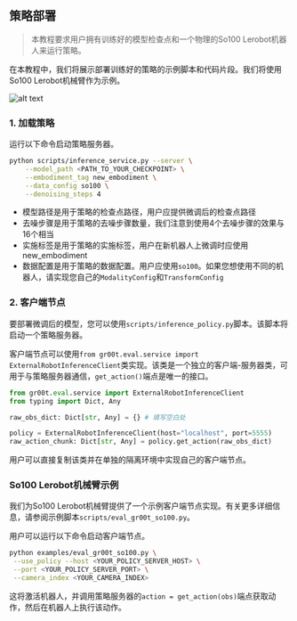 ## 策略部署

> 本教程要求用户拥有训练好的模型检查点和一个物理的So100 Lerobot机器人来运行策略。

在本教程中，我们将展示部署训练好的策略的示例脚本和代码片段。我们将使用So100 Lerobot机械臂作为示例。

![alt text](../media/so100_eval_demo.gif)

### 1. 加载策略

运行以下命令启动策略服务器。

```bash
python scripts/inference_service.py --server \
    --model_path <PATH_TO_YOUR_CHECKPOINT> \
    --embodiment_tag new_embodiment \
    --data_config so100 \
    --denoising_steps 4
```

 - 模型路径是用于策略的检查点路径，用户应提供微调后的检查点路径
 - 去噪步骤是用于策略的去噪步骤数量，我们注意到使用4个去噪步骤的效果与16个相当
 - 实施标签是用于策略的实施标签，用户在新机器人上微调时应使用new_embodiment
 - 数据配置是用于策略的数据配置。用户应使用`so100`。如果您想使用不同的机器人，请实现您自己的`ModalityConfig`和`TransformConfig`

### 2. 客户端节点

要部署微调后的模型，您可以使用`scripts/inference_policy.py`脚本。该脚本将启动一个策略服务器。

客户端节点可以使用`from gr00t.eval.service import ExternalRobotInferenceClient`类实现。该类是一个独立的客户端-服务器类，可用于与策略服务器通信，`get_action()`端点是唯一的接口。

```python
from gr00t.eval.service import ExternalRobotInferenceClient
from typing import Dict, Any

raw_obs_dict: Dict[str, Any] = {} # 填写空白处

policy = ExternalRobotInferenceClient(host="localhost", port=5555)
raw_action_chunk: Dict[str, Any] = policy.get_action(raw_obs_dict)
```

用户可以直接复制该类并在单独的隔离环境中实现自己的客户端节点。

### So100 Lerobot机械臂示例

我们为So100 Lerobot机械臂提供了一个示例客户端节点实现。有关更多详细信息，请参阅示例脚本`scripts/eval_gr00t_so100.py`。


用户可以运行以下命令启动客户端节点。
```bash
python examples/eval_gr00t_so100.py \
 --use_policy --host <YOUR_POLICY_SERVER_HOST> \
 --port <YOUR_POLICY_SERVER_PORT> \
 --camera_index <YOUR_CAMERA_INDEX>
```

这将激活机器人，并调用策略服务器的`action = get_action(obs)`端点获取动作，然后在机器人上执行该动作。
